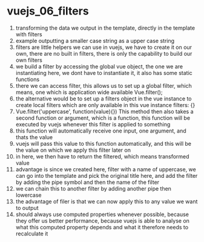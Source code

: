 # vuejs_06_filters

1. transforming the data we output in the template, directly in the template with filters
2. example outputting a smaller case string as a upper case string
3. filters are little helpers we can use in vuejs, we have to create it on our own, there are no built in filters, there is only the capability to build our own filters
4. we build a filter by accessing the global vue object, the one we are instantiating here, we dont have to instantiate it, it also has some static functions
5. there we can access filter, this allows us to set up a global filter, which means, one which is application wide available
Vue.filter();
6. the alternative would be to set up a filters object in the vue instance to create local filters which are only available in this vue instance
filters: {}
7. Vue.filter('uppercase', function(value){})
This method then also takes a second function or argument, which is a function, this function will be executed by vuejs whenever this filter is applied to something
8. this function will automatically receive one input, one argument, and thats the value
9. vuejs will pass this value to this function automatically, and this will be the value on which we apply this filter later on
10. in here, we then have to return the filtered, which means transformed value
11. advantage is since we created here, filter with a name of uppercase, we can go into the template and pick the original title here, and add the filter by adding the pipe symbol and then the name of the filter
12. we can chain this to another filter by adding another pipe then lowercase
13. the advantage of filer is that we can now apply this to any value we want to output 
14. should always use computed properties whenever possible, because they offer us better performance, because vuejs is able to analyse on what this computed property depends and what it therefore needs to recalculate it